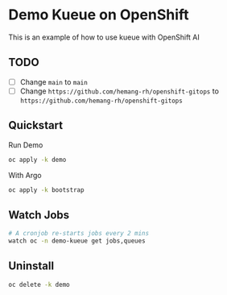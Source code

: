 # Demo Kueue on OpenShift

This is an example of how to use kueue with OpenShift AI

## TODO

- [ ] Change `main` to `main`
- [ ] Change `https://github.com/hemang-rh/openshift-gitops` to `https://github.com/hemang-rh/openshift-gitops`

## Quickstart

Run Demo

```sh
oc apply -k demo
```

With Argo

```sh
oc apply -k bootstrap
```

## Watch Jobs

```sh
# A cronjob re-starts jobs every 2 mins
watch oc -n demo-kueue get jobs,queues
```

## Uninstall

```sh
oc delete -k demo
```
